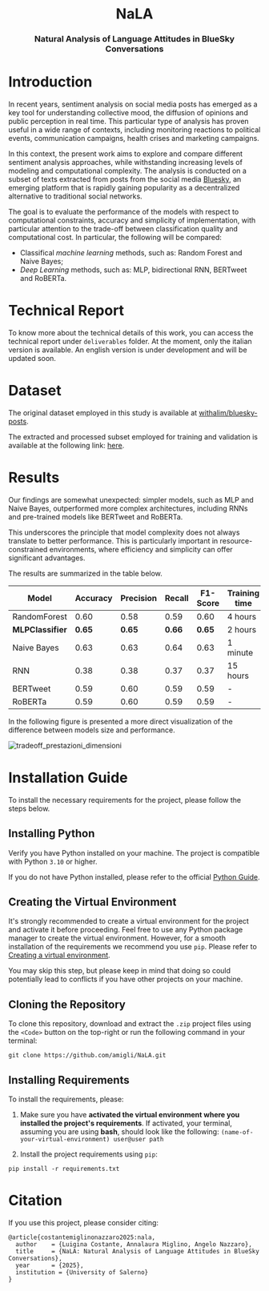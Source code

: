 <div align="center">
    <h1>NaLA</h1>
    <h3>Natural Analysis of Language Attitudes in BlueSky Conversations</h3>
</div>

# Introduction

In recent years, sentiment analysis on social media posts has emerged as a key tool for understanding collective mood, 
the diffusion of opinions and public perception in real time. This particular type of analysis has proven useful in a wide 
range of contexts, including monitoring reactions to political events, communication campaigns, health crises and marketing campaigns. 

In this context, the present work aims to explore and compare different sentiment analysis approaches, while withstanding increasing levels of modeling and computational complexity. The analysis is conducted on a subset of texts extracted from posts from the social media [Bluesky](https://bsky.app), an emerging platform that is rapidly gaining popularity as a decentralized alternative to traditional social networks. 

The goal is to evaluate the performance of the models with respect to computational constraints, accuracy and simplicity of implementation, with particular attention to the trade-off between classification quality and computational cost. In particular, the following will be compared:
- Classifical _machine learning_ methods, such as: Random Forest and Naive Bayes;
- _Deep Learning_ methods, such as: MLP, bidirectional RNN, BERTweet and RoBERTa.

# Technical Report

To know more about the technical details of this work, you can access the technical report under `deliverables` folder.
At the moment, only the italian version is available. An english version is under development and will be updated soon.

# Dataset

The original dataset employed in this study is available at [withalim/bluesky-posts](https://huggingface.co/datasets/withalim/bluesky-posts).

The extracted and processed subset employed for training and validation is available at the following link: [here](https://drive.google.com/drive/folders/1xcUxIP4C3Mhh7R4exW4TsWHK6R80tCty?usp=sharing).

# Results

Our findings are somewhat unexpected: simpler models, such as MLP and Naive Bayes, outperformed more complex architectures, including RNNs and pre-trained models like BERTweet and RoBERTa.

This underscores the principle that model complexity does not always translate to better performance. 
This is particularly important in resource-constrained environments, where efficiency and simplicity can offer significant advantages.

The results are summarized in the table below.

| **Model**        | **Accuracy** | **Precision** | **Recall** | **F1-Score** | **Training time** | **# Parametri** |
|------------------|--------------|---------------|------------|--------------|-------------------|------------------|
| RandomForest     | 0.60         | 0.58          | 0.59       | 0.60         | 4 hours           | 1746             |
| **MLPClassifier** | **0.65**     | **0.65**      | **0.66**   | **0.65**     | 2 hours           | **1101**             |
| Naive Bayes      | 0.63         | 0.63          | 0.64       | 0.63         | 1 minute          | 835K             |
| RNN              | 0.38         | 0.38          | 0.37       | 0.37         | 15 hours          | 16M              |
| BERTweet         | 0.59         | 0.60          | 0.59       | 0.59         | -                 | 134M             |
| RoBERTa          | 0.59         | 0.60          | 0.59       | 0.59         | -                 | 124M             |

In the following figure is presented a more direct visualization of the difference between models size and performance.

![tradeoff_prestazioni_dimensioni](https://github.com/user-attachments/assets/030b7c2b-00ee-4310-8b2c-45cb846bfaa8)


# Installation Guide
To install the necessary requirements for the project, please follow the steps below.

## Installing Python
Verify you have Python installed on your machine. The project is compatible with Python `3.10` or higher.

If you do not have Python installed, please refer to the official [Python Guide](https://www.python.org/downloads/).
## Creating the Virtual Environment 
It's strongly recommended to create a virtual environment for the project and activate it before proceeding. 
Feel free to use any Python package manager to create the virtual environment. However, for a smooth installation of the requirements we recommend you use `pip`. Please refer to [Creating a virtual environment](https://packaging.python.org/en/latest/guides/installing-using-pip-and-virtual-environments/#creating-a-virtual-environment).

You may skip this step, but please keep in mind that doing so could potentially lead to conflicts if you have other projects on your machine. 

## Cloning the Repository 
To clone this repository, download and extract the `.zip` project files using the `<Code>` button on the top-right or run the following command in your terminal:
```shell 
git clone https://github.com/amigli/NaLA.git
```

## Installing Requirements
To install the requirements, please: 
1. Make sure you have **activated the virtual environment where you installed the project's requirements**. If activated, your terminal, assuming you are using **bash**, should look like the following: ``(name-of-your-virtual-environment) user@user path``

2. Install the project requirements using `pip`:
```shell 
pip install -r requirements.txt
```

# Citation

If you use this project, please consider citing:  
```
@article{costantemiglinonazzaro2025:nala,
  author    = {Luigina Costante, Annalaura Miglino, Angelo Nazzaro},
  title     = {NaLA: Natural Analysis of Language Attitudes in BlueSky Conversations},
  year      = {2025},
  institution = {University of Salerno}
}
```
